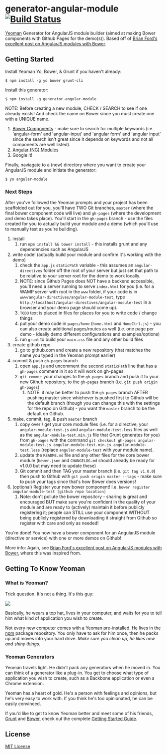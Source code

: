 # generator-angular-module [![Build Status](https://secure.travis-ci.org/jackrabbitsgroup/generator-angular-module.png?branch=master)](https://travis-ci.org/jackrabbitsgroup/generator-angular-module)

[Yeoman](http://yeoman.io) Generator for AngularJS module builder (aimed at making Bower components with Github Pages for the demo(s)). Based off of <a href='http://briantford.com/blog/angular-bower.html'>Brian Ford's excellent post on AngularJS modules with Bower</a>.


## Getting Started

Install Yeoman Yo, Bower, & Grunt if you haven't already:
```
$ npm install -g yo bower grunt-cli
```

Install this generator:
```
$ npm install -g generator-angular-module
```

NOTE: Before creating a new module, CHECK / SEARCH to see if one already exists! And check the name on Bower since you must create one with a UNIQUE name.

1. <a href='http://sindresorhus.com/bower-components'>Bower Components</a> - make sure to search for multiple keywords (i.e. 'angular-form' and 'angular-input' and 'angular form' and 'angular input' since the search isn't great since it depends on keywords and not all components are well listed).
2. <a href='http://ngmodules.org/'>Angular (NG) Modules</a>
3. Google it!

Finally, naviagate to a (new) directory where you want to create your AngularJS module and initiate the generator:

```
$ yo angular-module
```

### Next Steps
After you've followed the Yeoman prompts and your project has been scaffolded out for you, you'll have TWO Git branches, `master` (where the final bower component code will live) and `gh-pages` (where the development and demo takes place). You'll start in the `gh-pages` branch - use the files created for you to actually build your module and a demo (which you'll use to manually test as you're building).

1. install
	1. run `npm install && bower install` - this installs grunt and any dependencies such as AngularJS
2. write code! (actually build your module and confirm it's working with the demo)
	1. check the `app.js` `staticPath` variable - this assumes an `angular-directives` folder off the root of your server but just set that path to be relative to your server root for the demo to work locally.
	2. NOTE: since Github Pages does NOT have a backend accessible, you'll need a server running to serve `index.html` for you (i.e. for a WAMP server with root in the `www` folder, if your code is in `www/angular-directives/angular-module-test`, type `http://localhost/angular-directives/angular-module-test` in a browser and your demo page should come up).
	3. `TODO` text is placed in files for places for you to write code / change things
	4. put your demo code in `pages/home` (`home.html` and `HomeCtrl.js`) - you can also create additional pages/routes as well (i.e. one page per demo - ideally demo different configurations and examples/options)
	5. run `grunt` to build your `main.css` file and any other build files
3. create github repo
	1. go to github.com and create a new repository (that matches the name you typed in the Yeoman prompt earlier)
4. commit & push `gh-pages` branch
	1. open `app.js` and uncomment the second `staticPath` line that has a `gh-pages` comment in it so it will work on gh-pages
	2. `git commit` your changes to the `gh-pages` branch and push it to your new Github repository, to the `gh-pages` branch (i.e. `git push origin gh-pages`)
		1. NOTE: it may be better to push the `gh-pages` branch AFTER pushing master since whichever is pushed first to Github will be the default branch (though you can change this with the settings for the repo on Github) - you want the `master` branch to be the default on Github.
5. make, commit, tag, & push `master` branch
	1. copy over / get your core module files (i.e. for a directive, your `angular-module-test.js` and `angular-module-test.less` files as well as the `angular-module-test.min.js` file that Grunt generates for you) from `gh-pages` with the command `git checkout gh-pages angular-module-test.js angular-module-test.min.js angular-module-test.less` (replace `angular-module-test` with your module name).
	2. update the `README.md` file and any other files for the core bower module (`bower.json` and `CHANGELOG.md` should already be ready for v1.0.0 but may need to update these)
	3. Git commit and then TAG your master branch (i.e. `git tag v1.0.0`) then push to Github with `git push origin master --tags` - make sure to push your tags since that's how Bower does versions!
6. (optional) Register your new bower component! I.e. `bower register angular-module-test [github repo location]`
	1. Note: don't pollute the bower repository - sharing is great and encouraged BUT make sure you're confident in the quality of your module and are ready to (actively) maintain it before publicly registering it; people can STILL use your component WITHOUT being publicly registered by downloading it straight from Github so register with care and only as needed!

You're done! You now have a bower component for an AngularJS module (directive or service) with one or more demos on Github!

More info: Again, see <a href='http://briantford.com/blog/angular-bower.html'>Brian Ford's excellent post on AngularJS modules with Bower</a>, where this was inspired from.



## Getting To Know Yeoman

### What is Yeoman?

Trick question. It's not a thing. It's this guy:

![](http://i.imgur.com/JHaAlBJ.png)

Basically, he wears a top hat, lives in your computer, and waits for you to tell him what kind of application you wish to create.

Not every new computer comes with a Yeoman pre-installed. He lives in the [npm](https://npmjs.org) package repository. You only have to ask for him once, then he packs up and moves into your hard drive. *Make sure you clean up, he likes new and shiny things.*

### Yeoman Generators

Yeoman travels light. He didn't pack any generators when he moved in. You can think of a generator like a plug-in. You get to choose what type of application you wish to create, such as a Backbone application or even a Chrome extension.

Yeoman has a heart of gold. He's a person with feelings and opinions, but he's very easy to work with. If you think he's too opinionated, he can be easily convinced.

If you'd like to get to know Yeoman better and meet some of his friends, [Grunt](http://gruntjs.com) and [Bower](http://bower.io), check out the complete [Getting Started Guide](https://github.com/yeoman/yeoman/wiki/Getting-Started).


## License

[MIT License](http://en.wikipedia.org/wiki/MIT_License)
